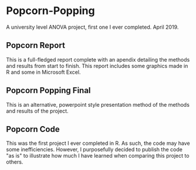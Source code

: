 # Popcorn-Popping
A university level ANOVA project, first one I ever completed. April 2019.

## Popcorn Report
This is a full-fledged report complete with an apendix detailing the methods and results from start to finish. This report includes some graphics made in R and some in Microsoft Excel.

## Popcorn Popping Final
This is an alternative, powerpoint style presentation method of the methods and results of the project.

## Popcorn Code
This was the first project I ever completed in R. As such, the code may have some inefficiencies. However, I purposefully decided to publish the code "as is" to illustrate how much I have learned when comparing this project to others.
